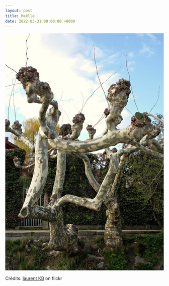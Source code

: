 ```yaml
---
layout: post
title: Maëlle
date: 2022-03-31 00:00:00 +0000
---
```


![Maëlle](/images/2022-03-31.jpg)

Crédits: [laurent KB](https://www.flickr.com/people/laurentis/) on flickr
